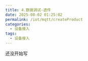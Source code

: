 ```yaml
---
title: 4.数据调试-透传
date: 2025-08-02 01:25:02
permalink: /iot/mqtt/createProduct
categories:
  - 设备接入
tags:
  - 设备接入
---
```


还没开始写
